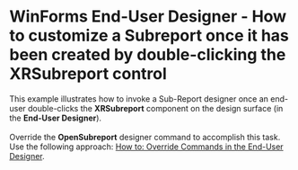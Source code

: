 # WinForms End-User Designer - How to customize a Subreport once it has been created by double-clicking the XRSubreport control


This example illustrates how to invoke a Sub-Report designer once an end-user double-clicks the <strong>XRSubreport</strong> component on the design surface (in the <strong>End-User Designer</strong>).<br><br>Override the <strong>OpenSubreport</strong> designer command to accomplish this task. Use the following approach: <a href="https://documentation.devexpress.com/#XtraReports/CustomDocument2211">How to: Override Commands in the End-User Designer</a>.

<br/>



